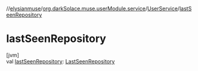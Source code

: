 //[elysianmuse](../../../index.md)/[org.darkSolace.muse.userModule.service](../index.md)/[UserService](index.md)/[lastSeenRepository](last-seen-repository.md)

# lastSeenRepository

[jvm]\
val [lastSeenRepository](last-seen-repository.md): [LastSeenRepository](../../org.darkSolace.muse.statisticsModule.repository/-last-seen-repository/index.md)
